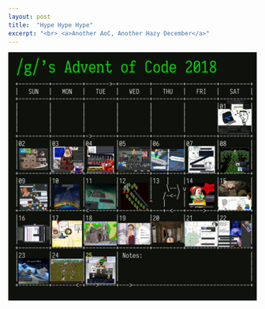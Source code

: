 ```yaml
---
layout: post
title:  "Hype Hype Hype"
excerpt: "<br> <a>Another AoC, Another Hazy December</a>"
---
```

![advent-of-code](/assets/AoC.jpeg)
